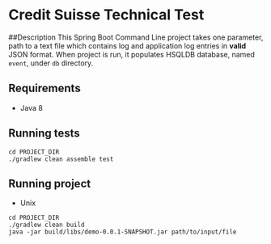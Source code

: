 # Credit Suisse Technical Test

##Description
This Spring Boot Command Line project takes one parameter, path to a text file which contains log and application log entries in **valid** JSON format. 
When project is run, it populates HSQLDB database, named `event`, under `db` directory.

## Requirements
* Java 8

## Running tests
```
cd PROJECT_DIR
./gradlew clean assemble test
``` 

## Running project
* Unix
```
cd PROJECT_DIR
./gradlew clean build
java -jar build/libs/demo-0.0.1-SNAPSHOT.jar path/to/input/file
``` 
